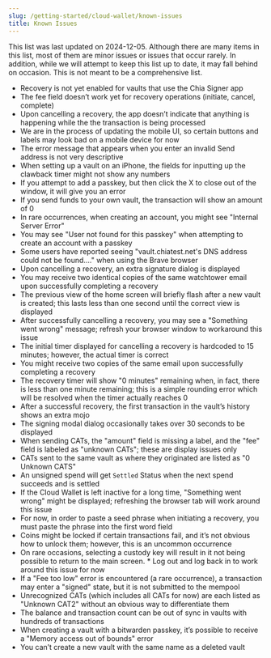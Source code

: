 ```yaml
---
slug: /getting-started/cloud-wallet/known-issues
title: Known Issues
---
```


This list was last updated on 2024-12-05. Although there are many items in this list, most of them are minor issues or issues that occur rarely. In addition, while we will attempt to keep this list up to date, it may fall behind on occasion. This is not meant to be a comprehensive list.

- Recovery is not yet enabled for vaults that use the Chia Signer app
- The fee field doesn’t work yet for recovery operations (initiate, cancel, complete)
- Upon cancelling a recovery, the app doesn’t indicate that anything is happening while the the transaction is being processed
- We are in the process of updating the mobile UI, so certain buttons and labels may look bad on a mobile device for now
- The error message that appears when you enter an invalid Send address is not very descriptive
- When setting up a vault on an iPhone, the fields for inputting up the clawback timer might not show any numbers
- If you attempt to add a passkey, but then click the X to close out of the window, it will give you an error
- If you send funds to your own vault, the transaction will show an amount of 0
- In rare occurrences, when creating an account, you might see "Internal Server Error"
- You may see "User not found for this passkey" when attempting to create an account with a passkey
- Some users have reported seeing "vault.chiatest.net's DNS address could not be found...." when using the Brave browser
- Upon cancelling a recovery, an extra signature dialog is displayed
- You may receive two identical copies of the same watchtower email upon successfully completing a recovery
- The previous view of the home screen will briefly flash after a new vault is created; this lasts less than one second until the correct view is displayed
- After successfully cancelling a recovery, you may see a "Something went wrong" message; refresh your browser window to workaround this issue
- The initial timer displayed for cancelling a recovery is hardcoded to 15 minutes; however, the actual timer is correct
- You might receive two copies of the same email upon successfully completing a recovery
- The recovery timer will show "0 minutes" remaining when, in fact, there is less than one minute remaining; this is a simple rounding error which will be resolved when the timer actually reaches 0
- After a successful recovery, the first transaction in the vault’s history shows an extra mojo
- The signing modal dialog occasionally takes over 30 seconds to be displayed
- When sending CATs, the "amount" field is missing a label, and the "fee" field is labeled as "unknown CATs"; these are display issues only
- CATs sent to the same vault as where they originated are listed as "0 Unknown CATS"
- An unsigned spend will get `Settled` Status when the next spend succeeds and is settled
- If the Cloud Wallet is left inactive for a long time, "Something went wrong" might be displayed; refreshing the browser tab will work around this issue
- For now, in order to paste a seed phrase when initiating a recovery, you must paste the phrase into the first word field
- Coins might be locked if certain transactions fail, and it’s not obvious how to unlock them; however, this is an uncommon occurrence
- On rare occasions, selecting a custody key will result in it not being possible to return to the main screen. \* Log out and log back in to work around this issue for now
- If a "Fee too low" error is encountered (a rare occurrence), a transaction may enter a "signed" state, but it is not submitted to the mempool
- Unrecognized CATs (which includes all CATs for now) are each listed as "Unknown CAT2" without an obvious way to differentiate them
- The balance and transaction count can be out of sync in vaults with hundreds of transactions
- When creating a vault with a bitwarden passkey, it’s possible to receive a "Memory access out of bounds" error
- You can’t create a new vault with the same name as a deleted vault
